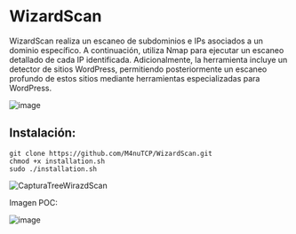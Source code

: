 # WizardScan
WizardScan realiza un escaneo de subdominios e IPs asociados a un dominio específico. A continuación, utiliza Nmap para ejecutar un escaneo detallado de cada IP identificada. Adicionalmente, la herramienta incluye un detector de sitios WordPress, permitiendo posteriormente un escaneo profundo de estos sitios mediante herramientas especializadas para WordPress.

![image](https://github.com/M4nuTCP/WizardScan/assets/96147300/be975418-825b-4748-b21b-175b5fb1d025)

## Instalación:

```
git clone https://github.com/M4nuTCP/WizardScan.git
chmod +x installation.sh
sudo ./installation.sh
```

![CapturaTreeWirazdScan](https://github.com/M4nuTCP/WizardScan/assets/96147300/402dcbe2-0c3a-4d7f-a52f-dad8fc6fce39)

Imagen POC:

![image](https://github.com/M4nuTCP/WizardScan/assets/96147300/f8ea02b1-bfd4-41a8-9b55-6674d6b76049)
